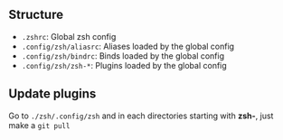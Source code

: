## Structure

- `.zshrc`: Global zsh config
- `.config/zsh/aliasrc`: Aliases loaded by the global config
- `.config/zsh/bindrc`: Binds loaded by the global config
- `.config/zsh/zsh-*`: Plugins loaded by the global config

## Update plugins

Go to `./zsh/.config/zsh` and in each directories starting with **zsh-**, just make a `git pull`